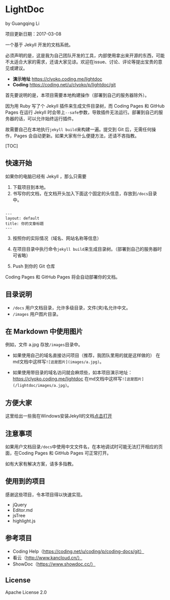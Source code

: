 # LightDoc

by Guangqing Li

项目更新日期：2017-03-08

一个基于 Jekyll 开发的文档系统。

必须声明的是，这是我为自己团队开发的工具，内部使用拿出来开源的东西，可能不太适合大家的需求，还请大家见谅。欢迎在issue、讨论、评论等提出宝贵的意见或建议。

- **演示地址** https://clyoko.coding.me/lightdoc
- **Coding** https://coding.net/u/clyoko/p/lightdoc/git

首先要说明的是，本项目需要本地构建操作（部署到自己的服务器除外）。

因为用 Ruby 写了个 Jekyll 插件来生成文件目录树，而 Coding Pages 和 GitHub Pages 在运行 Jekyll 时会带上`--safe`参数，导致插件无法运行。部署到自己的服务器的话，可以允许始终运行插件。

故需要自己在本地执行`jekyll build`来构建一遍。提交到 Git 后，无需任何操作，Pages 会自动更新。如果大家有什么便捷方法，还请不吝指教。

[TOC]

## 快速开始

如果你的电脑已经有 Jekyll ，那么只需要

1. 下载项目到本地。
2. 书写你的文档，在文档开头加入下面这个固定的头信息，存放到`/docs`目录中。
```

---
layout: default
title: 你的文章标题
---
```
3. 按照你的实际情况（域名、网站名称等信息）

3. 在项目目录中执行命令`jekyll build`来生成目录树。（部署到自己的服务器时可省略）
4. Push 到你的 Git 仓库

Coding Pages 和 GitHub Pages 将会自动部署你的文档。

## 目录说明

- `/docs` 用户文档目录，允许多级目录，文件(夹)名允许中文。
- `/images` 用户图片目录。

## 在 Markdown 中使用图片

例如，文件 a.jpg 存放`/images`目录中。

- 如果使用自己的域名直接访问项目（推荐，我团队里用的就是这样做的）
在md文档中这样写`![这是图片](images/a.jpg)`。

- 如果使用带目录的域名访问就会麻烦些，如本项目演示地址：https://clyoko.coding.me/lightdoc
在md文档中这样写`![这是图片](/lightdoc/images/a.jpg)`。

## 方便大家

这里给出一些我在Windows安装Jekyll的文档[点击打开](https://clyoko.coding.me/lightdoc/docs/Windows安装Jekyll)

## 注意事项

如果用户文档目录`/docs`中使用中文文件名，在本地调试时可能无法打开相应的页面，在Coding Pages 和 GitHub Pages 可正常打开。

如有大家有解决方案，请多多指教。

## 使用到的项目

感谢这些项目，令本项目得以快速实现。

- jQuery
- Editor.md
- jsTree
- highlight.js

## 参考项目

- Coding Help（https://coding.net/u/coding/p/coding-docs/git）
- 看云（http://www.kancloud.cn/）
- ShowDoc（https://www.showdoc.cc/）

## License

Apache License 2.0
